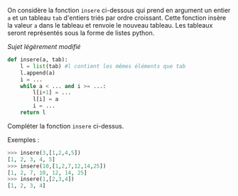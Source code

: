 On considère la fonction `insere` ci-dessous qui prend en argument un entier `a` et un
tableau `tab` d'entiers triés par ordre croissant. Cette fonction insère la valeur `a` dans le
tableau et renvoie le nouveau tableau. Les tableaux seront représentés sous la forme de
listes python.

_Sujet légèrement modifié_

```python linenums='1'
def insere(a, tab):
    l = list(tab) #l contient les mêmes éléments que tab
    l.append(a)
    i = ...
    while a < ... and i >= ...:
        l[i+1] = ...
        l[i] = a
        i = ...
    return l
```

Compléter la fonction `insere` ci-dessus.

Exemples :

```python
>>> insere(3,[1,2,4,5])
[1, 2, 3, 4, 5]
>>> insere(10,[1,2,7,12,14,25])
[1, 2, 7, 10, 12, 14, 25]
>>> insere(1,[2,3,4])
[1, 2, 3, 4]
```
